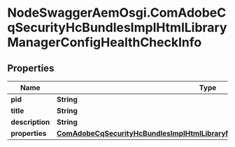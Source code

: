 # NodeSwaggerAemOsgi.ComAdobeCqSecurityHcBundlesImplHtmlLibraryManagerConfigHealthCheckInfo

## Properties

Name | Type | Description | Notes
------------ | ------------- | ------------- | -------------
**pid** | **String** |  | [optional] 
**title** | **String** |  | [optional] 
**description** | **String** |  | [optional] 
**properties** | [**ComAdobeCqSecurityHcBundlesImplHtmlLibraryManagerConfigHealthCheckProperties**](ComAdobeCqSecurityHcBundlesImplHtmlLibraryManagerConfigHealthCheckProperties.md) |  | [optional] 


